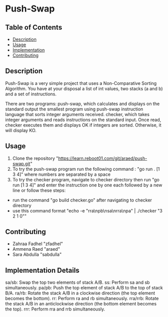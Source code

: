 # Push-Swap

## Table of Contents

- [Description](#description)
- [Usage](#usage)
- [Implementation](#implementation-details)
- [Contributing](#contributing)

## Description

Push-Swap is a very simple project that uses a Non-Comparative Sorting Algorithm. You have at your disposal a list of int values, two stacks (a and b) and a set of instructions.

There are two programs: 
push-swap, which calculates and displays on the standard output the smallest program using push-swap instruction language that sorts integer arguments received.
checker, which takes integer arguments and reads instructions on the standard input. Once read, checker executes them and displays OK if integers are sorted. Otherwise, it will display KO.

## Usage

1. Clone the repository "https://learn.reboot01.com/git/araed/push-swap.git" 
2. To try the push-swap program run the following command : "go run . [1 3 4]" where numbers are separated by a space
3. To try the checker program, navigate to checker directory then run "go run [1 3 4]" and enter the instruction one by one each followed by a new line 
or follow these steps:
- run the command "go build checker.go" after navigating to checker directory
- use this command format "echo -e "rra\npb\nsa\nrra\npa" | ./checker "3 2 1 0""

## Contributing
  - Zahraa Fadhel "zfadhel"
  - Ammena Raed "araed"
  - Sara Abdulla "sabdulla"

## Implementation Details

sa/sb: Swap the top two elements of stack A/B.
ss: Perform sa and sb simultaneously.
pa/pb: Push the top element of stack A/B to the top of stack B/A.
ra/rb: Rotate the stack A/B in a clockwise direction (the top element becomes the bottom).
rr: Perform ra and rb simultaneously.
rra/rrb: Rotate the stack A/B in an anticlockwise direction (the bottom element becomes the top).
rrr: Perform rra and rrb simultaneously.